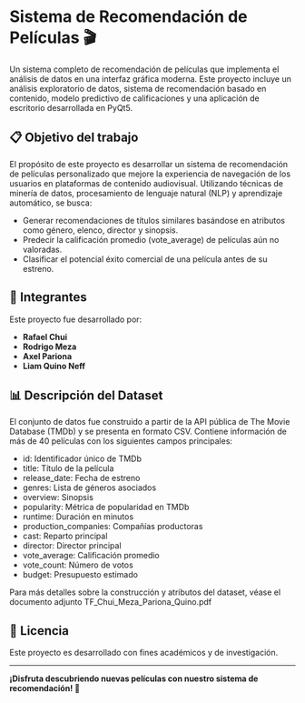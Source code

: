 # Sistema de Recomendación de Películas 🎬

Un sistema completo de recomendación de películas que implementa el análisis de datos en una interfaz gráfica moderna. Este proyecto incluye un análisis exploratorio de datos, sistema de recomendación basado en contenido, modelo predictivo de calificaciones y una aplicación de escritorio desarrollada en PyQt5.

## 📋 Objetivo del trabajo

El propósito de este proyecto es desarrollar un sistema de recomendación de películas personalizado que mejore la experiencia de navegación de los usuarios en plataformas de contenido audiovisual. Utilizando técnicas de minería de datos, procesamiento de lenguaje natural (NLP) y aprendizaje automático, se busca:

- Generar recomendaciones de títulos similares basándose en atributos como género, elenco, director y sinopsis.
- Predecir la calificación promedio (vote_average) de películas aún no valoradas.
- Clasificar el potencial éxito comercial de una película antes de su estreno.

## 🤝 Integrantes

Este proyecto fue desarrollado por:
- **Rafael Chui**
- **Rodrigo Meza** 
- **Axel Pariona**
- **Liam Quino Neff**

## 📊 Descripción del Dataset

El conjunto de datos fue construido a partir de la API pública de The Movie Database (TMDb) y se presenta en formato CSV. Contiene información de más de 40 películas con los siguientes campos principales:

- id: Identificador único de TMDb
- title: Título de la película
- release_date: Fecha de estreno
- genres: Lista de géneros asociados
- overview: Sinopsis
- popularity: Métrica de popularidad en TMDb
- runtime: Duración en minutos
- production_companies: Compañías productoras
- cast: Reparto principal
- director: Director principal
- vote_average: Calificación promedio
- vote_count: Número de votos
- budget: Presupuesto estimado

Para más detalles sobre la construcción y atributos del dataset, véase el documento adjunto TF_Chui_Meza_Pariona_Quino.pdf

## 📝 Licencia

Este proyecto es desarrollado con fines académicos y de investigación.

---

**¡Disfruta descubriendo nuevas películas con nuestro sistema de recomendación! 🍿**
